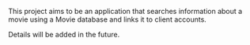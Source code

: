 This project aims to be an application that searches information about a movie using a Movie database and links it to client accounts.

Details will be added in the future.